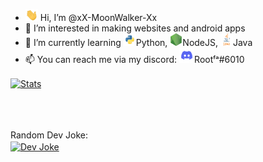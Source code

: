 - <a href="https://github.com/xX-MoonWalker-Xx"><img src="https://github.com/xX-MoonWalker-Xx/xX-MoonWalker-Xx/blob/master/dontreadme/Hi.gif" width="20px"></a> Hi, I’m @xX-MoonWalker-Xx
- 👀 I’m interested in making websites and android apps
- 🌱 I’m currently learning  <a href="https://github.com/xX-MoonWalker-Xx"><img height="20" src="https://raw.githubusercontent.com/github/explore/80688e429a7d4ef2fca1e82350fe8e3517d3494d/topics/python/python.png"></a>Python, <a href="https://github.com/xX-MoonWalker-Xx"><img height="20" src="https://raw.githubusercontent.com/github/explore/80688e429a7d4ef2fca1e82350fe8e3517d3494d/topics/nodejs/nodejs.png"></a>NodeJS, <a href="https://github.com/xX-MoonWalker-Xx"><img height="20" src="https://raw.githubusercontent.com/github/explore/80688e429a7d4ef2fca1e82350fe8e3517d3494d/topics/java/java.png"></a>Java
- 📫 You can reach me via my discord: <a href="https://github.com/xX-MoonWalker-Xx"><img src="https://raw.githubusercontent.com/github/explore/master/topics/discord/discord.png" alt="Discord" width="24"></a>Rootᶠᵃ#6010

<a href="https://github.com/xX-MoonWalker-Xx"><img align="center" src="https://github-readme-stats.vercel.app/api?username=xX-MoonWalker-Xx&include_all_commits=true&count_private=true&show_icons=true&line_height=20&title_color=7A7ADB&icon_color=2234AE&text_color=D3D3D3&bg_color=0,000000,130F40" alt="Stats"></a>

</br>
</br>
</br>
Random Dev Joke:
</br>
<a href="https://github.com/xX-MoonWalker-Xx"><img align="center" src="https://readme-jokes.vercel.app/api?theme=algolia" alt="Dev Joke"></a>
